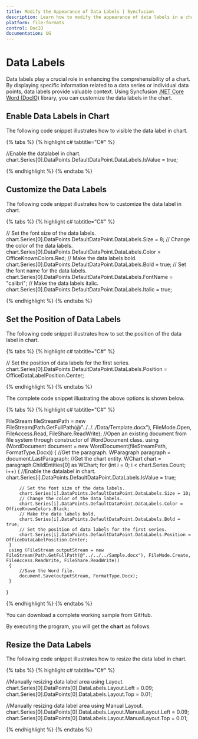 ```yaml
---
title: Modify the Appearance of Data Labels | Syncfusion
description: Learn how to modify the appearance of data labels in a chart in a Word document using Syncfusion .NET Core Word (DocIO) library without Microsoft Word.
platform: file-formats
control: DocIO
documentation: UG
---
```


# Data Labels

Data labels play a crucial role in enhancing the comprehensibility of a chart. By displaying specific information related to a data series or individual data points, data labels provide valuable context. Using Syncfusion [.NET Core Word (DocIO)](https://www.syncfusion.com/document-processing/word-framework/net-core/word-library) library, you can customize the data labels in the chart.

## Enable Data Labels in Chart

The following code snippet illustrates how to visible the data label in chart.

{% tabs %}
{% highlight c# tabtitle="C#" %}

//Enable the datalabel in chart.
chart.Series[0].DataPoints.DefaultDataPoint.DataLabels.IsValue = true;

{% endhighlight %}
{% endtabs %}

## Customize the Data Labels

The following code snippet illustrates how to customize the data label in chart.

{% tabs %}
{% highlight c# tabtitle="C#" %}

// Set the font size of the data labels.
chart.Series[0].DataPoints.DefaultDataPoint.DataLabels.Size = 8;
// Change the color of the data labels.
chart.Series[0].DataPoints.DefaultDataPoint.DataLabels.Color = OfficeKnownColors.Red;
// Make the data labels bold.
chart.Series[0].DataPoints.DefaultDataPoint.DataLabels.Bold = true;
// Set the font name for the data labels.
chart.Series[0].DataPoints.DefaultDataPoint.DataLabels.FontName = "calibri";
// Make the data labels italic.
chart.Series[0].DataPoints.DefaultDataPoint.DataLabels.Italic = true;

{% endhighlight %}
{% endtabs %}

## Set the Position of Data Labels

The following code snippet illustrates how to set the position of the data label in chart.

{% tabs %}
{% highlight c# tabtitle="C#" %}

// Set the position of data labels for the first series.
chart.Series[0].DataPoints.DefaultDataPoint.DataLabels.Position = OfficeDataLabelPosition.Center;

{% endhighlight %}
{% endtabs %}

The complete code snippet illustrating the above options is shown below.

{% tabs %}
{% highlight c# tabtitle="C#" %}

 FileStream fileStreamPath = new FileStream(Path.GetFullPath(@"../../../Data/Template.docx"), FileMode.Open, FileAccess.Read, FileShare.ReadWrite);
 //Open an existing document from file system through constructor of WordDocument class.
 using (WordDocument document = new WordDocument(fileStreamPath, FormatType.Docx))
 {
     //Get the paragraph.
     WParagraph paragraph = document.LastParagraph;
     //Get the chart entity.
     WChart chart = paragraph.ChildEntities[0] as WChart;
     for (int i = 0; i < chart.Series.Count; i++)
     {
         //Enable the datalabel in chart.
         chart.Series[i].DataPoints.DefaultDataPoint.DataLabels.IsValue = true;

         // Set the font size of the data labels.
         chart.Series[i].DataPoints.DefaultDataPoint.DataLabels.Size = 10;
         // Change the color of the data labels. 
         chart.Series[i].DataPoints.DefaultDataPoint.DataLabels.Color = OfficeKnownColors.Black;
         // Make the data labels bold.
         chart.Series[i].DataPoints.DefaultDataPoint.DataLabels.Bold = true;
         // Set the position of data labels for the first series.
         chart.Series[i].DataPoints.DefaultDataPoint.DataLabels.Position = OfficeDataLabelPosition.Center;                  
     }
     using (FileStream outputStream = new FileStream(Path.GetFullPath(@"../../../Sample.docx"), FileMode.Create, FileAccess.ReadWrite, FileShare.ReadWrite))
     {
         //Save the Word file.
         document.Save(outputStream, FormatType.Docx);
     }
 }

{% endhighlight %}
{% endtabs %}

You can download a complete working sample from GitHub.

By executing the program, you will get the **chart** as follows.

## Resize the Data Labels

The following code snippet illustrates how to resize the data label in chart.

{% tabs %}
{% highlight c# tabtitle="C#" %}

//Manually resizing data label area using Layout.
chart.Series[0].DataPoints[0].DataLabels.Layout.Left = 0.09;
chart.Series[0].DataPoints[0].DataLabels.Layout.Top = 0.01;

//Manually resizing data label area using Manual Layout.
chart.Series[0].DataPoints[0].DataLabels.Layout.ManualLayout.Left = 0.09;
chart.Series[0].DataPoints[0].DataLabels.Layout.ManualLayout.Top = 0.01;

{% endhighlight %}
{% endtabs %}

